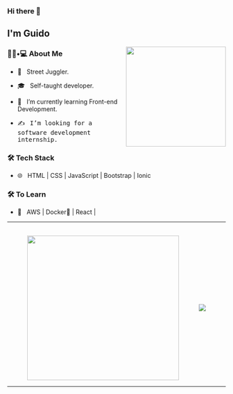 ### Hi there 👋<h2> I'm Guido</h2>

<img align='right' src="https://github.com/ninjera/ninjera/blob/main/snorlax.gif" width="230" height="230">

<h3> 👨🏻•💻 About Me </h3>



- 🤔 &nbsp; Street Juggler.

- 🎓 &nbsp; Self-taught developer.

- 🌱 &nbsp; I’m currently learning Front-end Development.

- ✍️ &nbsp; <samp>I’m looking for a software development internship.</samp>



<h3>🛠 Tech Stack</h3>


- 🌐 &nbsp; HTML | CSS | JavaScript | Bootstrap | Ionic

<!--
- 💻 &nbsp; Python | Java | C++ | C | MySQL
- 
- 🛢 &nbsp; MySQL | MongoDB

- 🔧 &nbsp; Git | Markdown | Selenium | Tidyverse

- 🖥 &nbsp; Illustrator| Photoshop | InDesign

-->



<h3>🛠 To Learn</h3>

- 🔧 &nbsp; AWS | Docker🐳 | React |

<hr>

<br>

<div style="display: flex; justify-content:space-evenly; align-items: center;>
    <a href=" https://github.com/ninjeraafk/github-readme-stats"> </a>
    <img src="https://github-readme-stats.vercel.app/api?username=ninjeraafk" width="350"  height="332.5">
    <img src="https://github-readme-stats.vercel.app/api/top-langs/?username=ninjeraafk" >
</div>
<hr>

